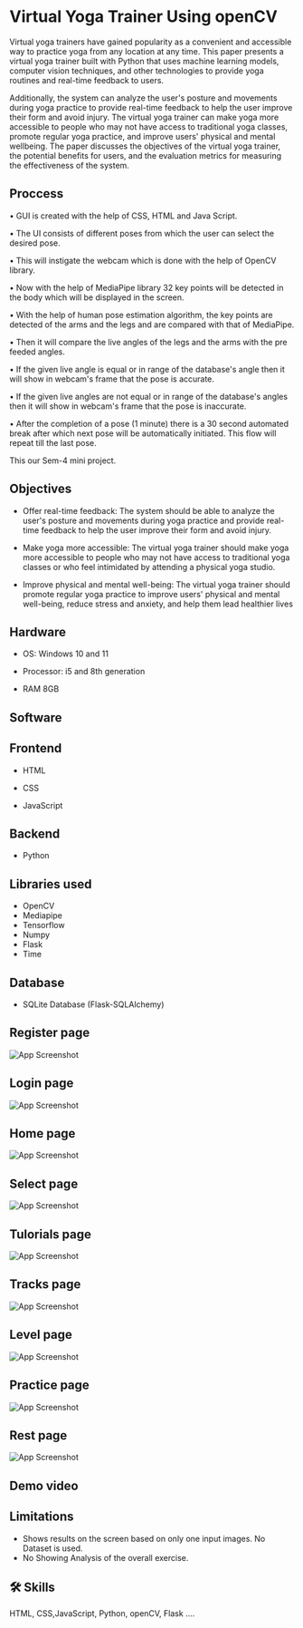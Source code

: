 
# Virtual Yoga Trainer Using openCV

Virtual yoga trainers have gained popularity as a convenient and accessible way to practice yoga from
any location at any time. This paper presents a virtual yoga trainer built with Python that uses machine
learning models, computer vision techniques, and other technologies to provide yoga routines and
real-time feedback to users. 

Additionally, the system can analyze the user's posture and movements during yoga practice to provide real-time feedback to help the user improve their form and avoid
injury. The virtual yoga trainer can make yoga more accessible to people who may not have access to
traditional yoga classes, promote regular yoga practice, and improve users' physical and mental wellbeing. The paper discusses the objectives of the virtual yoga trainer, the potential benefits for users,
and the evaluation metrics for measuring the effectiveness of the system.
## Proccess

• GUI is created with the help of CSS, HTML and Java Script.

• The UI consists of different poses from which the user can select the desired pose.

• This will instigate the webcam which is done with the help of OpenCV library.

• Now with the help of MediaPipe library 32 key points will be detected in the body which will
be displayed in the screen.

• With the help of human pose estimation algorithm, the key points are detected of the arms and
the legs and are compared with that of MediaPipe.

• Then it will compare the live angles of the legs and the arms with the pre feeded angles.

• If the given live angle is equal or in range of the database's angle then it will show in webcam's
frame that the pose is accurate.

• If the given live angles are not equal or in range of the database's angles then it will show in
webcam's frame that the pose is inaccurate.

• After the completion of a pose (1 minute) there is a 30 second automated break after which
next pose will be automatically initiated. This flow will repeat till the last pose.


This our Sem-4 mini project.
## Objectives

 - Offer real-time feedback: The system should be able to analyze the user's posture and movements during yoga practice and provide real-time feedback to help the user improve their form and avoid injury.

 - Make yoga more accessible: The virtual yoga trainer should make yoga more accessible to people who may not have access to traditional yoga classes or who feel intimidated by attending a physical yoga studio.


 - Improve physical and mental well-being: The virtual yoga trainer should promote regular yoga practice to improve users' physical and mental well-being, reduce stress and anxiety, and help them lead healthier lives

## Hardware

- OS: Windows 10 and 11

- Processor: i5 and 8th generation

- RAM 8GB

## Software
## Frontend

- HTML

- CSS

- JavaScript

## Backend

- Python
## Libraries used
- OpenCV
- Mediapipe
- Tensorflow
- Numpy
- Flask
- Time

## Database

- SQLite Database (Flask-SQLAlchemy)








## Register page

![App Screenshot](https://github.com/devgeek2700/YogGEEK-Virtual-Yoga-Trainer/blob/master/output/output_1.1%20(1).png?raw=true)

## Login page

![App Screenshot](https://github.com/devgeek2700/YogGEEK-Virtual-Yoga-Trainer/blob/master/output/output_1.2%20(1).png?raw=true)

## Home page

![App Screenshot](https://github.com/devgeek2700/YogGEEK-Virtual-Yoga-Trainer/blob/master/output/output_1.3%20(1).png?raw=true)

## Select page

![App Screenshot](https://github.com/devgeek2700/YogGEEK-Virtual-Yoga-Trainer/blob/master/output/output_1.4%20(1).png?raw=true)

## Tulorials page

![App Screenshot](https://github.com/devgeek2700/YogGEEK-Virtual-Yoga-Trainer/blob/master/output/output1.5%20(1).png?raw=true)

## Tracks page

![App Screenshot](https://github.com/devgeek2700/YogGEEK-Virtual-Yoga-Trainer/blob/master/output/OUTPUT1.6%20(1).png?raw=true)

## Level page

![App Screenshot](https://github.com/devgeek2700/YogGEEK-Virtual-Yoga-Trainer/blob/master/output/OUTPUT1.7%20(1).png?raw=true)

## Practice page

![App Screenshot](https://github.com/devgeek2700/YogGEEK-Virtual-Yoga-Trainer/blob/master/output/ouput1.8.jpeg?raw=true)


## Rest page

![App Screenshot](https://github.com/devgeek2700/YogGEEK-Virtual-Yoga-Trainer/blob/master/output/output_1.9%20(1).png?raw=true)






## Demo video

<!-- ![App Screenshot](https://github.com/devgeek2700/Myntra_Clone/blob/master/output/demo_myntra_gif.gif?raw=true) -->



## Limitations

- Shows results on the screen based on only one input images. No Dataset is used.
- No Showing Analysis of the overall exercise.


## 🛠 Skills
HTML, CSS,JavaScript, Python, openCV, Flask ....


